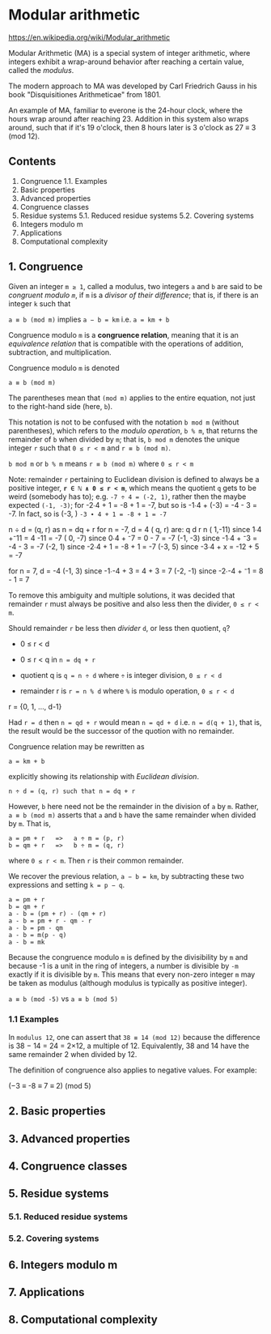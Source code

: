 # Modular arithmetic

https://en.wikipedia.org/wiki/Modular_arithmetic

Modular Arithmetic (MA) is a special system of integer arithmetic, where integers exhibit a wrap-around behavior after reaching a certain value, called the *modulus*.

The modern approach to MA was developed by Carl Friedrich Gauss in his book "Disquisitiones Arithmeticae" from 1801.

An example of MA, familiar to everone is the 24-hour clock, where the hours wrap around after reaching 23. Addition in this system also wraps around, such that if it's 19 o'clock, then 8 hours later is 3 o'clock as 27 ≡ 3 (mod 12).

## Contents

1. Congruence
  1.1. Examples
2. Basic properties
3. Advanced properties
4. Congruence classes
5. Residue systems
  5.1. Reduced residue systems
  5.2. Covering systems
6. Integers modulo m
7. Applications
8. Computational complexity


## 1. Congruence

Given an integer `m ≥ 1`, called a modulus, two integers `a` and `b` are said to be *congruent modulo `m`*, if `m` is a *divisor of their difference*; that is, if there is an integer `k` such that

`a ≡ b (mod m)` implies `a − b = km` i.e. `a = km + b`

Congruence modulo `m` is a **congruence relation**, meaning that it is an *equivalence relation* that is compatible with the operations of addition, subtraction, and multiplication.

Congruence modulo `m` is denoted

    a ≡ b (mod m)

The parentheses mean that `(mod m)` applies to the entire equation, not just to the right-hand side (here, `b`).

This notation is not to be confused with the notation `b mod m` (without parentheses), which refers to the *modulo operation*, `b % m`, that returns the remainder of `b` when divided by `m`; that is, `b mod m` denotes the unique integer `r` such that `0 ≤ r < m` and `r ≡ b (mod m)`.

`b mod m` or `b % m` means `r ≡ b (mod m)` where `0 ≤ r < m`

Note: remainder `r` pertaining to Euclidean division is defined to always be a positive integer, **`r ∈ ℕ ∧ 0 ≤ r < m`**, which means the quotient `q` gets to be weird (somebody has to); e.g. `-7 ÷ 4 = (-2, 1)`, rather then the maybe expected `(-1, -3)`; for -2∙4 + 1 = -8 + 1 = -7, but so is -1∙4 + (-3) = -4 - 3 = -7. In fact, so is (-3, ) `-3 ∙ 4 + 1 = -8 + 1 = -7`

n ÷ d = (q, r) as n = dq + r
for n = -7, d = 4
( q,  r) are:   q d   r               n
( 1,-11) since  1∙4 +⁻11 =   4 -11 = -7
( 0, -7) since  0∙4 + ⁻7 =   0 - 7 = -7
(-1, -3) since -1∙4 + ⁻3 =  -4 - 3 = -7
(-2,  1) since -2∙4 +  1 =  -8 + 1 = -7
(-3,  5) since -3∙4 +  x = -12 + 5 = -7

for n = 7, d = -4
(-1,  3) since -1∙-4 +  3 = 4 + 3 = 7
(-2, -1) since -2∙-4 + ⁻1 = 8 - 1 = 7


To remove this ambiguity and multiple solutions, it was decided that remainder `r` must always be positive and also less then the divider, `0 ≤ r < m`.

Should remainder `r` be less then *divider* `d`, or less then quotient, `q`?
- 0 ≤ r < d
- 0 ≤ r < q
in `n = dq + r`

- quotient  q is `q = n ÷ d` where `÷` is integer division, `0 ≤ r < d`
- remainder r is `r = n % d` where `%` is modulo operation, `0 ≤ r < d`

r = {0, 1, …, d-1}

Had `r = d` then `n = qd + r` would mean `n = qd + d` i.e. `n = d(q + 1)`, that is, the result would be the successor of the quotion with no remainder.

Congruence relation may be rewritten as

    a = km + b

explicitly showing its relationship with *Euclidean division*. 

    n ÷ d = (q, r) such that n = dq + r

However, `b` here need not be the remainder in the division of `a` by `m`. Rather, `a ≡ b (mod m)` asserts that `a` and `b` have the same remainder when divided by `m`. That is,

    a = pm + r   =>   a ÷ m = (p, r)
    b = qm + r   =>   b ÷ m = (q, r)

where `0 ≤ r < m`. Then `r` is their common remainder.

We recover the previous relation, `a − b = km`, by subtracting these two expressions and setting `k = p − q`.

    a = pm + r
    b = qm + r
    a - b = (pm + r) - (qm + r)
    a - b = pm + r - qm - r
    a - b = pm - qm
    a - b = m(p - q)
    a - b = mk


Because the congruence modulo `m` is defined by the divisibility by `m` and because -1 is a unit in the ring of integers, a number is divisible by `-m` exactly if it is divisible by `m`. This means that every non-zero integer `m` may be taken as modulus (although modulus is typically as positive integer).

`a ≡ b (mod -5)` vs `a ≡ b (mod 5)`

### 1.1 Examples

In `modulus 12`, one can assert that `38 ≡ 14 (mod 12)` because the difference is 38 − 14 = 24 = 2×12, a multiple of 12. Equivalently, 38 and 14 have the same remainder 2 when divided by 12.

The definition of congruence also applies to negative values. For example:

(−3 ≡ -8 ≡ 7 ≡ 2) (mod 5)


## 2. Basic properties
## 3. Advanced properties
## 4. Congruence classes
## 5. Residue systems
### 5.1. Reduced residue systems
### 5.2. Covering systems
## 6. Integers modulo m
## 7. Applications
## 8. Computational complexity

